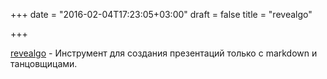 +++
date = "2016-02-04T17:23:05+03:00"
draft = false
title = "revealgo"

+++

<p><a href="https://github.com/yusukebe/revealgo">revealgo</a>&nbsp;- Инструмент для создания презентаций только с markdown и танцовщицами.</p>

